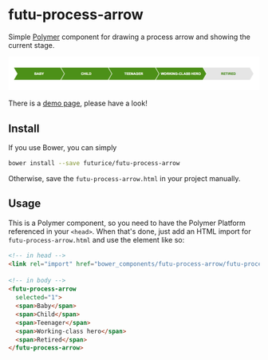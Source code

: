 futu-process-arrow
=====================

Simple [Polymer](https://github.com/Polymer/) component for drawing a process arrow
and showing the current stage.

![](docs/example.png)

There is a [demo page](http://futurice.github.io/futu-process-arrow/),
please have a look!


## Install

If you use Bower, you can simply

```sh
bower install --save futurice/futu-process-arrow
```

Otherwise, save the `futu-process-arrow.html` in your project manually.

## Usage

This is a Polymer component, so you need to have the Polymer Platform referenced in
your `<head>`. When that's done, just add an HTML import for `futu-process-arrow.html`
and use the element like so:

```html
<!-- in head -->
<link rel="import" href="bower_components/futu-process-arrow/futu-process-arrow.html">

<!-- in body -->
<futu-process-arrow
  selected="1">
  <span>Baby</span>
  <span>Child</span>
  <span>Teenager</span>
  <span>Working-class hero</span>
  <span>Retired</span>
</futu-process-arrow>
```
